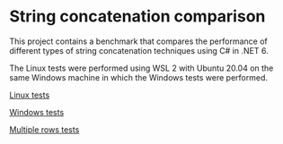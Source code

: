 # String concatenation comparison

This project contains a benchmark that compares the performance of different types of string concatenation techniques using C# in .NET 6.

The Linux tests were performed using WSL 2 with Ubuntu 20.04 on the same Windows machine in which the Windows tests were performed.

[Linux tests](BenchmarkDotNet.Artifacts/Linux/results/StringConcatenationTest.Benchy-report-github.md)

[Windows tests](BenchmarkDotNet.Artifacts/Windows/results/StringConcatenationTest.Benchy-report-github.md)

[Multiple rows tests](BenchmarkDotNet.Artifacts/MultipleRows/results/StringConcatenationTest.MultipleStringsConcatenation-report-github.md)


